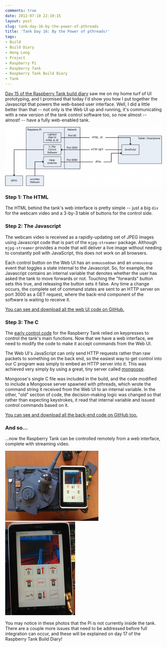 ```yaml
---
comments: true
date: 2012-07-10 22:10:15
layout: post
slug: tank-day-16-by-the-power-of-pthreads
title: 'Tank Day 16: By the Power of pthreads!'
tags:
- Build
- Build Diary
- Heng Long
- Project
- Raspberry Pi
- Raspberry Tank
- Raspberry Tank Build Diary
- Tank
---
```


[Day 15 of the Raspberry Tank build diary](../tank-day-15-web-interface-prototyping/) saw me on my home turf of UI prototyping, and I promised that today I'd show you how I put together the Javascript that powers the web-based user interface.  Well, I did a little better than that -- not only is the Web UI up and running, it's communicating with a new version of the tank control software too, so now almost -- almost! -- have a fully web-enabled tank.

[![Raspberry Tank HTTP Interfaces](/hardware/raspberry-tank/http_interfaces-600x225.png)](/hardware/raspberry-tank/http_interfaces.png)

### Step 1: The HTML

The HTML behind the tank's web interface is pretty simple -- just a big `div` for the webcam video and a 3-by-3 table of buttons for the control side.

### Step 2: The Javascript

The webcam video is received as a rapidly-updating set of JPEG images using Javascript code that is part of the `mjpg-streamer` package.  Although `mjpg-streamer` provides a mode that will deliver a live image without needing to constantly poll with JavaScript, this does not work on all browsers.

Each control button on the Web UI has an `onmousedown` and an `onmouseup` event that toggles a state internal to the Javascript.  So, for example, the Javascript contains an internal variable that denotes whether the user has asked the tank to move forwards or not.  Touching the "forwards" button sets this true, and releasing the button sets it false.  Any time a change occurs, the complete set of command states are sent to an HTTP server on port 3000 as a GET request, where the back-end component of the software is waiting to receive it.

[You can see and download all the web UI code on GitHub.](https://github.com/ianrenton/raspberrytank/tree/master/web-ui)

### Step 3: The C

The [early control code](/hardware/tank-day-10-wireless-enabled/) for the Raspberry Tank relied on keypresses to control the tank's main functions.  Now that we have a web interface, we need to modify the code to make it accept commands from the Web UI.

The Web UI's JavaScript can only send HTTP requests rather than raw packets to something on the back end, so the easiest way to get control into our C program was simply to embed an HTTP server into it.  This was achieved very simply by using a great, tiny server called [mongoose](https://code.google.com/p/mongoose/).

Mongoose's single C file was included in the build, and the code modified to include a Mongoose server spawned with pthreads, which wrote the command string it received from the Web UI to an internal variable.  In the other, "old" section of code, the decision-making logic was changed so that rather than expecting keystrokes, it read that internal variable and issued control commands based on it.

[You can see and download all the back-end code on GitHub too.](https://github.com/ianrenton/raspberrytank/tree/master/rt_http)

### And so...

...now the Raspberry Tank can be controlled remotely from a web interface, complete with streaming video.

[![Web UI on Tank](/hardware/raspberry-tank/IMG_20120709_124816-300x225.jpg)](/hardware/raspberry-tank/IMG_20120709_124816.jpg) [![Close-up of Web UI](/hardware/raspberry-tank/IMG_20120709_124826-225x300.jpg)](/hardware/raspberry-tank/IMG_20120709_124826.jpg)

You may notice in these photos that the Pi is not currently inside the tank.  There are a couple more issues that need to be addressed before full integration can occur, and these will be explained on day 17 of the Raspberry Tank Build Diary!
